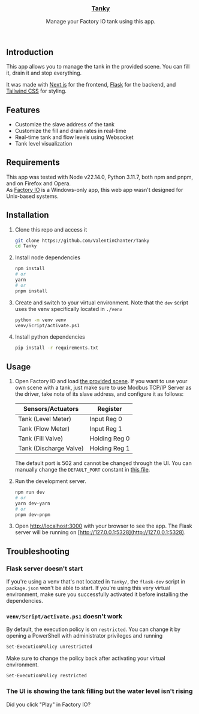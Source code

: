 <p align="center">
  <a href="https://github.com/ValentinChanter/Tanky">
    <h3 align="center">Tanky</h3>
  </a>
</p>

<p align="center">Manage your Factory IO tank using this app.</p>

<br/>

## Introduction

This app allows you to manage the tank in the provided scene. You can fill it, drain it and stop everything.

It was made with [Next.js](https://nextjs.org/) for the frontend, [Flask](https://flask.palletsprojects.com/en/3.0.x/) for the backend, and [Tailwind CSS](https://tailwindcss.com/) for styling.

## Features

- Customize the slave address of the tank
- Customize the fill and drain rates in real-time
- Real-time tank and flow levels using Websocket
- Tank level visualization

## Requirements

This app was tested with Node v22.14.0, Python 3.11.7, both npm and pnpm, and on Firefox and Opera. \
As [Factory IO](https://factoryio.com) is a Windows-only app, this web app wasn't designed for Unix-based systems.

## Installation

1. Clone this repo and access it

    ```bash
    git clone https://github.com/ValentinChanter/Tanky
    cd Tanky
    ```

2. Install node dependencies

    ```bash
    npm install
    # or
    yarn
    # or
    pnpm install
    ```

3. Create and switch to your virtual environment. Note that the `dev` script uses the venv specifically located in `./venv`
  
    ```bash
    python -m venv venv
    venv/Script/activate.ps1
    ```

4. Install python dependencies

	```bash
	pip install -r requirements.txt
	```

## Usage

1. Open Factory IO and load [the provided scene](https://github.com/ValentinChanter/Tanky/blob/main/public/tank.factoryio). If you want to use your own scene with a tank, just make sure to use Modbus TCP/IP Server as the driver, take note of its slave address, and configure it as follows:
   
    | Sensors/Actuators      | Register      |
    |------------------------|---------------|
    | Tank (Level Meter)     | Input Reg 0   |
    | Tank (Flow Meter)      | Input Reg 1   |
    | Tank (Fill Valve)      | Holding Reg 0 |
    | Tank (Discharge Valve) | Holding Reg 1 |

    The default port is 502 and cannot be changed through the UI. You can manually change the `DEFAULT_PORT` constant in [this file](https://github.com/ValentinChanter/Tanky/blob/main/api/index.py).

2. Run the development server.

    ```bash
    npm run dev
    # or
    yarn dev-yarn
    # or
    pnpm dev-pnpm
    ```

3. Open [http://localhost:3000](http://localhost:3000) with your browser to see the app. The Flask server will be running on [http://127.0.0.1:5328](http://127.0.0.1:5328).

## Troubleshooting

### Flask server doesn't start

If you're using a venv that's not located in `Tanky/`, the `flask-dev` script in `package.json` won't be able to start. If you're using this very virtual environment, make sure you successfully activated it before installing the dependencies.

### `venv/Script/activate.ps1` doesn't work

By default, the execution policy is on `restricted`. You can change it by opening a PowerShell with administrator privileges and running

```bash
Set-ExecutionPolicy unrestricted
```

Make sure to change the policy back after activating your virtual environment.

```bash
Set-ExecutionPolicy restricted
```

### The UI is showing the tank filling but the water level isn't rising

Did you click "Play" in Factory IO?